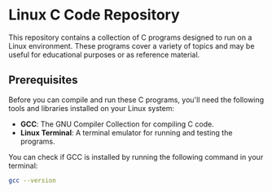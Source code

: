 # Linux C Code Repository

This repository contains a collection of C programs designed to run on a Linux environment. These programs cover a variety of topics and may be useful for educational purposes or as reference material.

## Prerequisites

Before you can compile and run these C programs, you'll need the following tools and libraries installed on your Linux system:

- **GCC**: The GNU Compiler Collection for compiling C code.
- **Linux Terminal**: A terminal emulator for running and testing the programs.

You can check if GCC is installed by running the following command in your terminal:

```bash
gcc --version
